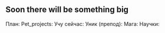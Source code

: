 ## Soon there will be something big

<!--
**MaryaProtsko/MaryaProtsko** is a ✨ _special_ ✨ repository because its `README.md` (this file) appears on your GitHub profile.

Here are some ideas to get you started:

- 🔭 I’m currently working on ...
- 🌱 I’m currently learning ...
- 👯 I’m looking to collaborate on ...
- 🤔 I’m looking for help with ...
- 💬 Ask me about ...
- 📫 How to reach me: ...
- 😄 Pronouns: ...
- ⚡ Fun fact: ...
-->

План:
    Pet_projects:
    Учу сейчас:
    Уник (препод):
    Мага:
    Научки:
